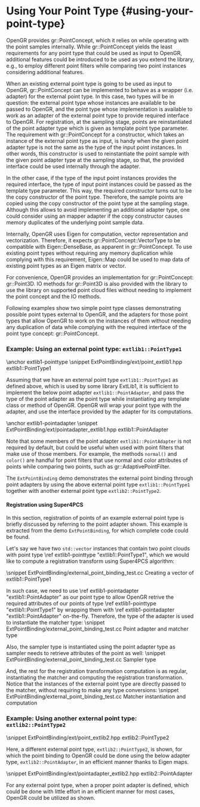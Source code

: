 # Using Your Point Type {#using-your-point-type}

OpenGR provides gr::PointConcept, which it relies on while operating with the point samples internally. While gr::PointConcept yields the least requirements for any point type that could be used as input to OpenGR, additional features could be introduced to be used as you extend the library, e.g., to employ different point filters while comparing two point instances considering additional features.

When an existing external point type is going to be used as input to OpenGR, gr::PointConcept can be implemented to behave as a wrapper (i.e. adapter) for the external point type. In this case, two types will be in question: the external point type whose instances are available to be passed to OpenGR, and the point type whose implementation is available to work as an adapter of the external point type to provide required interface to OpenGR. For registration, at the sampling stage, points are reinstantiated of the point adapter type which is given as template point type parameter. The requirement with gr::PointConcept for a constructor, which takes an instance of the external point type as input, is handy when the given point adapter type is not the same as the type of the input point instances. In other words, this constructor is used to reinstantiate the point sample with the given point adapter type at the sampling stage, so that, the provided interface could be used internally through the adapter.

In the other case, if the type of the input point instances provides the required interface, the type of input point instances could be passed as the template type parameter. This way, the required constructor turns out to be the copy constructor of the point type. Therefore, the sample points are copied using the copy constructor of the point type at the sampling stage. Although this allows to avoid implementing an additional adapter type, one could consider using an mapper adapter if the copy constructor causes memory duplicates of the underlying point sample data.

Internally, OpenGR uses Eigen for computation, vector representation and vectorization. Therefore, it expects gr::PointConcept::VectorType to be compatible with Eigen::DenseBase, as apparent in gr::PointConcept. To use existing point types without requiring any memory duplication while complying with this requirement, Eigen::Map could be used to map data of existing point types as an Eigen matrix or vector.

For convenience, OpenGR provides an implementation for gr::PointConcept: gr::Point3D. IO methods for gr::Point3D is also provided with the library to use the library on supported point cloud files without needing to implement the point concept and the IO methods. 

Following examples show two simple point type classes demonstrating possible point types external to OpenGR, and the adapters for those point types that allow OpenGR to work on the instances of them without needing any duplication of data while complying with the required interface of the point type concept: gr::PointConcept.

### Example: Using an external point type: `extlib1::PointType1`

\anchor extlib1-pointtype
\snippet ExtPointBinding/ext/point_extlib1.hpp extlib1::PointType1

Assuming that we have an external point type `extlib1::PointType1` as defined above, 
which is used by some library ExtLib1, it is sufficient to implement the below point
adapter `extlib1::PointAdapter`, and pass the type of the point adapter as the point
type while instantiating any template class or method of OpenGR. OpenGR will wrap
your point type with the adapter, and use the interface provided by the adapter
for its computations.

\anchor extlib1-pointadapter
\snippet ExtPointBinding/ext/pointadapter_extlib1.hpp extlib1::PointAdapter

Note that some members of the point adapter `extlib1::PointAdapter` is not required
by default, but could be useful when used with point filters that make use of those
members. For example, the methods `normal()` and `color()` are handful for point
filters that use normal and color attributes of points while comparing two points,
such as gr::AdaptivePointFilter. 

The `ExtPointBinding` demo demonstrates the external point binding through point
adapters by using the above external point type `extlib1::PointType1` together
with another external point type `extlib2::PointType2`.

#### Registration using Super4PCS
In this section, registration of points of an example external point type is briefly
discussed by referring to the point adapter shown. This example is extracted from
the demo `ExtPointBinding`, for which complete code could be found.

Let's say we have two `std::vector` instances that contain two point clouds with
point type \ref extlib1-pointtype "extlib1::PointType1", which we would like to compute a registration
transform using Super4PCS algorithm:

\snippet ExtPointBinding/external_point_binding_test.cc Creating a vector of extlib1::PointType1

In such case, we need to use \ref extlib1-pointadapter "extlib1::PointAdapter" as our point type to allow
OpenGR retrive the required attributes of our points of type \ref extlib1-pointtype "extlib1::PointType1"
by wrapping them with \ref extlib1-pointadapter "extlib1::PointAdapter" on-the-fly. Therefore, the type of
the adapter is used to instantiate the matcher type:
\snippet ExtPointBinding/external_point_binding_test.cc Point adapter and matcher type

Also, the sampler type is instantiated using the point adapter type as sampler needs
to retrieve attributes of the point as well:
\snippet ExtPointBinding/external_point_binding_test.cc Sampler type

And, the rest for the registration transformation computation is as regular, instantiating
the matcher and computing the registration transformation. Notice that the instances
of the external point type are directly passed to the matcher, without requiring
to make any type conversions:
\snippet ExtPointBinding/external_point_binding_test.cc Matcher instantiation and computation

### Example: Using another external point type: `extlib2::PointType2`
\snippet ExtPointBinding/ext/point_extlib2.hpp extlib2::PointType2

Here, a different external point type, `extlib2::PointType2`, is shown, for which
the point binding to OpenGR could be done using the below adapter type, `extlib2::PointAdapter`,
in an efficient manner thanks to Eigen maps.

\snippet ExtPointBinding/ext/pointadapter_extlib2.hpp extlib2::PointAdapter

For any external point type, when a proper point adapter is defined, which could
be done with little effort in an efficient manner for most cases, OpenGR could be
utilized as shown.
